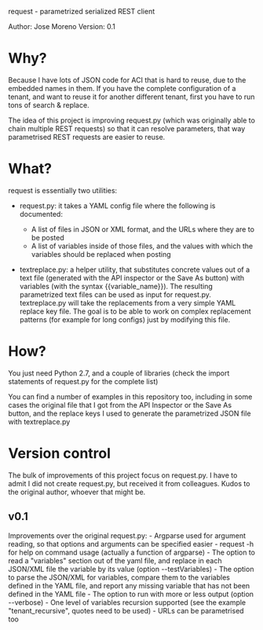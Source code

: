 request - parametrized serialized REST client

Author: Jose Moreno
Version: 0.1

<h1>Why?</h1>

Because I have lots of JSON code for ACI that is hard to reuse, due to the embedded names in them. 
If you have the complete configuration of a tenant, and want to reuse it for another different tenant, 
first you have to run tons of search & replace.

The idea of this project is improving request.py (which was originally able to chain
multiple REST requests) so that it can resolve parameters, that way parametrised REST
requests are easier to reuse.

<h1>What?</h1>

request is essentially two utilities:
- request.py: it takes a YAML config file where the following is documented:
  * A list of files in JSON or XML format, and the URLs where they are to be posted
  * A list of variables inside of those files, and the values with which the variables should be replaced when posting

- textreplace.py: a helper utility, that substitutes concrete values out of a text file (generated with the API inspector 
or the Save As button) with variables (with the syntax {{variable_name}}). The resulting parametrized text files can be used as input for request.py. textreplace.py will take the replacements from a very simple YAML replace key file. The goal is to be able to work on complex replacement patterns (for example for long configs) just by modifying this file.

<h1>How?</h1>
You just need Python 2.7, and a couple of libraries (check the import statements of request.py for the complete list)

You can find a number of examples in this repository too, including in some cases the original file that I got from 
the API Inspector or the Save As button, and the replace keys I used to generate the parametrized JSON file with textreplace.py

<h1>Version control</h1>

The bulk of improvements of this project focus on request.py. I have to admit I did not create request.py, 
but received it from colleagues. Kudos to the original author, whoever that might be.

<h2>v0.1</h2>
Improvements over the original request.py:
- Argparse used for argument reading, so that options and arguments can be specified easier
- request -h for help on command usage (actually a function of argparse)
- The option to read a "variables" section out of the yaml file, and replace in each JSON/XML file the variable by its value (option --testVariables)
- The option to parse the JSON/XML for variables, compare them to the variables defined in the YAML file, and report any missing variable that has not been defined in the YAML file
- The option to run with more or less output (option --verbose)
- One level of variables recursion supported (see the example "tenant_recursive", quotes need to be used)
- URLs can be parametrised too




